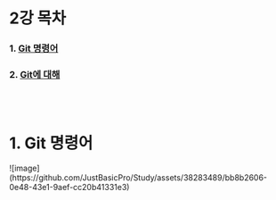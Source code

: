 <h1>2강 목차</h1>

### 1. [Git 명령어](#1-Git-명령어-1)
### 2. [Git에 대해](#2-Git에-대해-1)

<br><br>

<h1>1. Git 명령어</h1>
![image](https://github.com/JustBasicPro/Study/assets/38283489/bb8b2606-0e48-43e1-9aef-cc20b41331e3)
